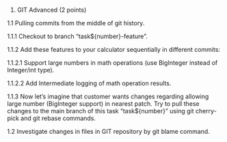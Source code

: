 1. GIT Advanced (2 points)

1.1 Pulling commits from the middle of git history.

1.1.1 Checkout to branch “task${number}-feature”.

1.1.2 Add these features to your calculator sequentially in different commits:

1.1.2.1 Support large numbers in math operations (use BigInteger instead of Integer/int type).

1.1.2.2 Add Intermediate logging of math operation results.

1.1.3 Now let’s imagine that customer wants changes regarding allowing large number (BigInteger support) in nearest patch. Try to pull these changes to the main branch of this task “task${number}” using git cherry-pick and git rebase commands.

1.2 Investigate changes in files in GIT repository by git blame command.

 